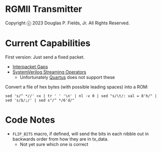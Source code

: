 # RGMII Transmitter

Copyright ⓒ 2023 Douglas P. Fields, Jr. All Rights Reserved.

# Current Capabilities

First version: Just send a fixed packet.

* [Interpacket Gaps](https://en.wikipedia.org/wiki/Interpacket_gap)
* [SystemVerilog Streaming Operators](https://www.amiq.com/consulting/2017/05/29/how-to-pack-data-using-systemverilog-streaming-operators/#reverse_bits)
  * Unfortunately [Quartus](https://www.intel.com/content/www/us/en/programmable/quartushelp/17.0/mapIdTopics/jka1465580570693.htm) does not support these

Convert a file of hex bytes (with possible leading spaces) into a ROM:

    sed 's/^ *//' <x | tr ' ' '\n' | nl -v 0 | sed "s/\t/: val = 8'h/" | sed 's/$/;/' | sed s"/^ */6'd/"

# Code Notes

* `FLIP_BITS` macro, if defined, will send the bits in each nibble out in backwards order
  from how they are in tx_data.
  * Not yet sure which one is correct